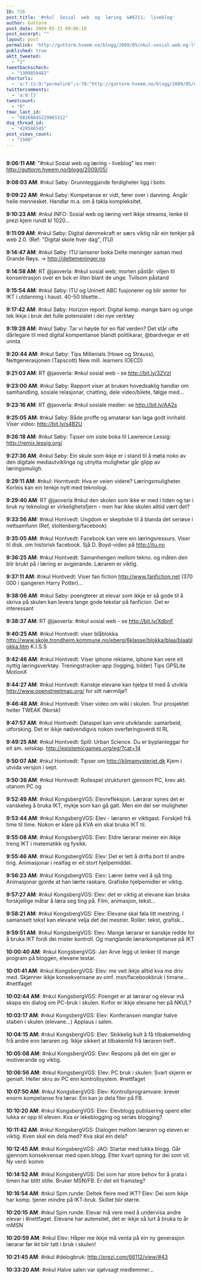 ```yaml
---
ID: 726
post_title: '#nkul  Sosial  web  og  læring  &#8211;  liveblog'
author: Guttorm
post_date: 2009-05-15 09:06:10
post_excerpt: ""
layout: post
permalink: 'http://guttorm.hveem.no/blogg/2009/05/nkul-sosial-web-og-l%c3%a6ring-liveblog/'
published: true
aktt_tweeted:
  - "1"
tweetbackscheck:
  - "1309858482"
shorturls:
  - 'a:7:{s:9:"permalink";s:78:"http://guttorm.hveem.no/blogg/2009/05/nkul-sosial-web-og-l%c3%a6ring-liveblog/";s:7:"tinyurl";s:25:"http://tinyurl.com/r5xbw5";s:4:"isgd";s:17:"http://is.gd/AaFa";s:5:"bitly";s:19:"http://bit.ly/1BF6G";s:5:"snipr";s:22:"http://snipr.com/i2wsp";s:5:"snurl";s:22:"http://snurl.com/i2wsp";s:7:"snipurl";s:24:"http://snipurl.com/i2wsp";}'
twittercomments:
  - 'a:0:{}'
tweetcount:
  - "0"
tmac_last_id:
  - "88260845229965312"
dsq_thread_id:
  - "428586545"
post_views_count:
  - "1500"
---
```

<br /><strong>9:06:11 AM</strong>: "#nkul Sosial web og læring - liveblog" les meir: <a href="http://guttorm.hveem.no/blogg/2009/05/" rel="nofollow">http://guttorm.hveem.no/blogg/2009/05/</a><br /><br /><strong>9:08:03 AM</strong>: #nkul Søby: Grunnleggjande ferdigheter ligg i botn.<br /><br /><strong>9:09:22 AM</strong>: #nkul Søby: Kompetanse er vidt, fører over i danning. Angår heile mennesket. Handlar m.a. om å takla kompleksitet.<br /><br /><strong>9:10:23 AM</strong>: #nkul INFO: Sosial web og læring vert ikkje streama, lenke til prezi kjem rundt kl 1020...<br /><br /><strong>9:11:09 AM</strong>: #nkul Søby: Digital dømmekraft er særs viktig når ein tenkjer på web 2.0. (Ref: "Digital skole hver dag", ITU)<br /><br /><strong>9:14:47 AM</strong>: #nkul Søby: ITU lanserer boka Delte meninger saman med Grande Røys. -&gt; <a href="http://deltemeninger.no" rel="nofollow">http://deltemeninger.no</a><br /><br /><strong>9:14:58 AM</strong>: RT @jaoverla: #nkul sosial web; morten påstår: viljen til konsentrasjon over en bok er liten blant de unge. Tvilsom påstand<br /><br /><strong>9:15:54 AM</strong>: #nkul Søby: ITU og Uninett ABC fusjonerer og blir senter for IKT i utdanning i haust. 40-50 tilsette...<br /><br /><strong>9:17:42 AM</strong>: #nkul Søby: Horizon report: Digital komp. mange barn og unge tek ikkje i bruk det fulle potensialet i dei nye verktøy<br /><br /><strong>9:19:28 AM</strong>: #nkul Søby: Tar vi høyde for en flat verden? Det står ofte dårlegare til med digital kompentanse blandt politikarar, @bardvegar er eit unnta<br /><br /><strong>9:20:44 AM</strong>: #nkul Søby: Tips Millenials (Howe og Strauss), Nettgenerasjonen (Tapscott) New mill. learners (OECD)<br /><br /><strong>9:21:03 AM</strong>: RT @jaoverla: #nkul sosial web - se <a href="http://bit.ly/32VzI" rel="nofollow">http://bit.ly/32VzI</a><br /><br /><strong>9:23:00 AM</strong>: #nkul Søby: Rapport viser at bruken hovedsaklig handlar om samhandling, sosiale relasjonar, chatting, dele video/bilete, følgje med...<br /><br /><strong>9:23:16 AM</strong>: RT @jaoverla: #nkul sosiale medier: se <a href="http://bit.ly/AA2s" rel="nofollow">http://bit.ly/AA2s</a><br /><br /><strong>9:25:05 AM</strong>: #nkul Søby: Både proffe og amatørar kan laga godt innhald. Viser video:  <a href="http://bit.ly/s4B2U" rel="nofollow">http://bit.ly/s4B2U</a><br /><br /><strong>9:26:18 AM</strong>: #nkul Søby: Tipser om siste boka til Lawrence Lessig: <a href="http://remix.lessig.org/" rel="nofollow">http://remix.lessig.org/</a><br /><br /><strong>9:27:36 AM</strong>: #nkul Søby: Ein skule som ikkje er i stand til å møta noko av den digitale mediautviklinga og utnytta mulighetar går glipp av læringsmuligh.<br /><br /><strong>9:29:11 AM</strong>: #nkul: Horntvedt: Hva er veien videre? Læringsmuligheter. Korleis kan ein tenkje nytt med teknologi.<br /><br /><strong>9:29:40 AM</strong>: RT @jaoverla #nkul den skolen som ikke er med i tiden og tar i bruk ny teknologi er virkelighetsfjern - men har ikke skolen alltid vært det?<br /><br /><strong>9:33:56 AM</strong>: #nkul Hontvedt: Ungdom er skeptiske til å blanda det seriøse i nettsamfunn (Ref, stoltenberg/facebook)<br /><br /><strong>9:35:05 AM</strong>: #nkul Hontvedt: Facebook kan vere ein læringsressurs. Viser til disk. om historisk facebook. Sjå D. Boyd-video på <a href="http://itu.no" rel="nofollow">http://itu.no</a><br /><br /><strong>9:36:25 AM</strong>: #nkul Hontvedt: Samanhengen mellom tekno. og måten den blir brukt på i læring er avgjerande. Læraren er viktig.<br /><br /><strong>9:37:11 AM</strong>: #nkul Hontvedt: Viser fan fiction <a href="http://www.fanfiction.net" rel="nofollow">http://www.fanfiction.net</a> (370 000 i sjangeren Harry Potter)...<br /><br /><strong>9:38:06 AM</strong>: #nkul Søby:  poengterer at elevar som ikkje er så gode til å skriva på skulen kan levera lange gode tekstar på fanficion. Det er interessant<br /><br /><strong>9:38:37 AM</strong>: RT @jaoverla: #nkul sosial web - se <a href="http://bit.ly/XdbnF" rel="nofollow">http://bit.ly/XdbnF</a><br /><br /><strong>9:40:25 AM</strong>: #nkul Hontvedt: viser blåblokka <a href="http://www.skole.trondheim.kommune.no/eberg/6klasse/blokka/blaa/blaablokka.htm" rel="nofollow">http://www.skole.trondheim.kommune.no/eberg/6klasse/blokka/blaa/blaablokka.htm</a> K.I.S.S<br /><br /><strong>9:42:46 AM</strong>: #nkul Hontvedt: Viser iphone reklame, iphone kan vere eit nyttig læringsverktøy. Treningstracker-app (logging, bilder) Tips GPSLite MotionX<br /><br /><strong>9:44:27 AM</strong>: #nkul Hontvedt: Kanskje elevane kan hjelpa til med å utvikla <a href="http://www.openstreetmap.org/" rel="nofollow">http://www.openstreetmap.org/</a> for sitt nærmiljø?<br /><br /><strong>9:46:48 AM</strong>: #nkul Hontvedt: Viser video om wiki i skulen. Trur prosjektet heiter TWEAK (Norsk)<br /><br /><strong>9:47:57 AM</strong>: #nkul Hontvedt: Dataspel  kan vere utviklande: samarbeid, utforsking. Det er ikkje nødvendigvis nokon overføringsverdi til RL<br /><br /><strong>9:49:25 AM</strong>: #nkul Hontvedt: Spill: Urban Science. Du er byplanleggar for eit am. selskap. <a href="http://epistemicgames.org/eg/?cat=14" rel="nofollow">http://epistemicgames.org/eg/?cat=14</a><br /><br /><strong>9:50:07 AM</strong>: #nkul Hontvedt: Tipser om <a href="http://klimamysteriet.dk" rel="nofollow">http://klimamysteriet.dk</a> Kjem i utvida versjon i sept.<br /><br /><strong>9:50:36 AM</strong>: #nkul Hontvedt: Rollespel strukturert gjennom PC, krev akt. utanom PC og<br /><br /><strong>9:52:49 AM</strong>: #nkul KongsbergVGS:  Elevrefleksjon. Lærarar synes det er vanskeleg å bruka IKT, mykje som kan gå galt. Men ein del ser muligheter<br /><br /><strong>9:53:44 AM</strong>: #nkul KongsbergVGS: Elev - læraren er viktigast.  Forskjell frå time til time. Nokon er klare på KVA ein skal bruka IKT til.<br /><br /><strong>9:55:08 AM</strong>: #nkul KongsbergVGS: Elev: Eldre lærarar meiner ein ikkje treng IKT i matematikk og fysikk.<br /><br /><strong>9:55:46 AM</strong>: #nkul KongsbergVGS: Elev: Det er lett å drifta bort til andre ting. Animasjonar i realfag er eit stort hjelpemiddel.<br /><br /><strong>9:56:23 AM</strong>: #nkul KongsbergVGS: Elev: Lærer betre ved å sjå ting. Animasjonar gjorde at han lærte raskare. Grafiske hjelpemidler er viktig.<br /><br /><strong>9:57:27 AM</strong>: #nkul KongsbergVGS: Elev: det er viktig at elevane kan bruka forskjellige måtar å læra seg ting på. Film, animasjon, tekst...<br /><br /><strong>9:58:21 AM</strong>: #nkul KongsbergVGS: Elev: Elevane skal føla litt mestring.  I samansett tekst kan elevane velja det dei mestrer. Roller: tekst, grafisk...<br /><br /><strong>9:59:51 AM</strong>: #nkul KongsbergVGS: Elev: Mange lærarar er kanskje redde for å bruka IKT fordi dei mister kontroll. Og manglande lærarkompetanse på IKT<br /><br /><strong>10:00:40 AM</strong>: #nkul KongsbergVGS: Jan Arve legg ut lenker til mange program på bloggen, elevane testar.<br /><br /><strong>10:01:41 AM</strong>: #nkul KongsbergVGS: Elev: me veit ikkje alltid kva me driv med. Skjønner ikkje konsekvensane av omf. msn/facebookbruk i timane... #nettfaget<br /><br /><strong>10:02:44 AM</strong>: #nkul KongsbergVGS: Poenget er at lærarar og elevar må skapa ein dialog om PC-bruk i skulen. Kvifor er ikkje elevane her på  NKUL?<br /><br /><strong>10:03:17 AM</strong>: #nkul KongsbergVGS: Elev: Konferansen manglar halve staben i skulen (elevane...) Applaus i salen.<br /><br /><strong>10:04:15 AM</strong>: #nkul KongsbergVGS: Elev: Skikkelig kult å få tilbakemelding frå andre enn læraren og. Ikkje sikkert at tilbakemld frå læraren treff..<br /><br /><strong>10:05:08 AM</strong>: #nkul KongsbergVGS: Elev: Respons på det ein gjer er motiverande og viktig.<br /><br /><strong>10:06:56 AM</strong>: #nkul KongsbergVGS:  Elev: PC bruk i skulen: Svart skjerm er genialt. Heller skru av PC enn kontrollsystem. #nettfaget<br /><br /><strong>10:07:50 AM</strong>: #nkul KongsbergVGS: Elev: Kontrollprogramvare: krever enorm kompetanse fra lærar. Ein kan jo dela filer på FB.<br /><br /><strong>10:10:20 AM</strong>: #nkul KongsbergVGS: Elev: Elevblogg publisering opent eller lukka er  opp til eleven. Kva er lekeblogging og seriøs blogging?<br /><br /><strong>10:11:42 AM</strong>: #nkul KongsbergVGS: Dialogen mellom læraren og eleven er viktig. Kven skal ein dela med? Kva skal ein dela?<br /><br /><strong>10:12:45 AM</strong>: #nkul KongsbergVGS: JAO: Startar med lukka blogg. Går gjennom konsekvensar med open blogg. Etter kvart opning for dei som vil. Ny verd: komm<br /><br /><strong>10:14:52 AM</strong>: #nkul KongsbergVGS: Dei som har store behov for å prata i timen har blitt stille. Bruker MSN/FB. Er det  eit framsteg?<br /><br /><strong>10:16:54 AM</strong>: #nkul Spm.runde: Deltek fleire med IKT? Elev: Dei som ikkje har komp. tjener mindre på IKT-bruk. Skillet blir større.<br /><br /><strong>10:20:15 AM</strong>: #nkul Spm.runde: Elevar må vere med å undervisa andre elevar i  #nettfaget.  Elevane har autensitet, det er ikkje så lurt å bruka to år mMSN<br /><br /><strong>10:20:59 AM</strong>: #nkul Elev: Håper me ikkje må venta på ein ny generasjon lærarar før ikt blir tatt i bruk i skulen!<br /><br /><strong>10:21:45 AM</strong>: #nkul #delogbruk: <a href="http://prezi.com/66112/view/#43" rel="nofollow">http://prezi.com/66112/view/#43</a><br /><br /><strong>10:33:20 AM</strong>: #nkul Halve salen var sjølvsagt medlemmer...<br />